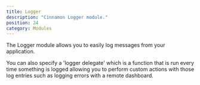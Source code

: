 ```yaml
---
title: Logger
description: "Cinnamon Logger module."
position: 24
category: Modules
---
```


The Logger module allows you to easily log messages from your application.

You can also specify a 'logger delegate' which is a function that is run every time something is logged allowing you to perform custom actions with those log entries such as logging errors with a remote dashboard.
